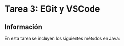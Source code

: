 # Tarea 3: EGit y VSCode

## Información

En esta tarea se incluyen los siguientes métodos en Java:
